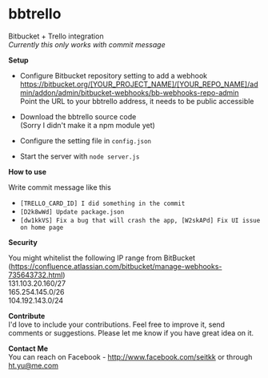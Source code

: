 # bbtrello
Bitbucket + Trello integration  
*Currently this only works with commit message*

**Setup**

- Configure Bitbucket repository setting to add a webhook  
https://bitbucket.org/[YOUR_PROJECT_NAME]/[YOUR_REPO_NAME]/admin/addon/admin/bitbucket-webhooks/bb-webhooks-repo-admin  
Point the URL to your bbtrello address, it needs to be public accessible  

- Download the bbtrello source code  
(Sorry I didn't make it a npm module yet)  

- Configure the setting file in `config.json`

- Start the server with `node server.js`

**How to use**

Write commit message like this  
- `[TRELLO_CARD_ID] I did something in the commit`  
- `[D2k8wWd] Update package.json`
- `[dw1kkVS] Fix a bug that will crash the app, [W2skAPd] Fix UI issue on home page`

**Security**

You might whitelist the following IP range from BitBucket  
(https://confluence.atlassian.com/bitbucket/manage-webhooks-735643732.html)  
131.103.20.160/27  
165.254.145.0/26  
104.192.143.0/24  
  
**Contribute**  
I'd love to include your contributions. Feel free to improve it, send comments or suggestions. Please let me know if you have great idea on it.
  
**Contact Me**  
You can reach on Facebook - http://www.facebook.com/seitkk or through ht.yu@me.com  
